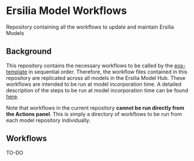 # Ersilia Model Workflows

Repository containing all the workflows to update and maintain Ersilia Models

## Background

This repository contains the necessary workflows to be called by the [eos-template](https://github.com/ersilia-os/eos-template) in sequential order. Therefore, the workflow files contained in this repository are replicated across all models in the Ersilia Model Hub. These workflows are intended to be run at model incorporation time. A detailed description of the steps to be run at model incorporation time can be found [here](https://github.com/ersilia-os/eos-template/README.md).

Note that workflows in the current repository **cannot be run directly from the Actions panel**. This is simply a directory of workflows to be run from each model repository individually.

## Workflows

TO-DO